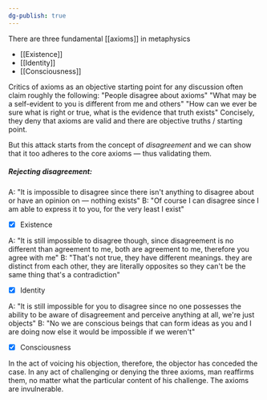 ```yaml
---
dg-publish: true
---
```

There are three fundamental [[axioms]] in metaphysics
- [[Existence]]
- [[Identity]]
- [[Consciousness]]

Critics of axioms as an objective starting point for any discussion often claim roughly the following:
"People disagree about axioms" 
"What may be a self-evident to you is different from me and others" 
"How can we ever be sure what is right or true, what is the evidence that truth exists"
Concisely, they deny that axioms are valid and there are objective truths / starting point.

But this attack starts from the concept of _disagreement_ and we can show that it too adheres to the core axioms — thus validating them.

##### Rejecting _disagreement_: 
A: "It is impossible to disagree since there isn't anything to disagree about or have an opinion on — nothing exists"
B: "Of course I can disagree since I am able to express it to you, for the very least I exist"
- [x] Existence 

A: "It is still impossible to disagree though, since disagreement is no different than agreement to me, both are agreement to me, therefore you agree with me"
B: "That's not true, they have different meanings. they are distinct from each other, they are literally opposites so they can't be the same thing that's a contradiction"
- [x] Identity

A: "It is still impossible for you to disagree since no one possesses the ability to be aware of disagreement and perceive anything at all, we're just objects"
B: "No we are conscious beings that can form ideas as you and I are doing now else it would be impossible if we weren't"
- [x] Consciousness

In the act of voicing his objection, therefore, the objector has conceded the case. In any act of challenging or denying the three axioms, man reaffirms them, no matter what the particular content of his challenge. The axioms are invulnerable.